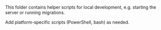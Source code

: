 This folder contains helper scripts for local development, e.g. starting the server or running migrations.

Add platform-specific scripts (PowerShell, bash) as needed.
